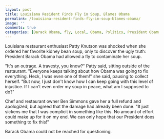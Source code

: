 ```yaml
---
layout: post
title: Louisiana Resident Finds Fly in Soup, Blames Obama
permalink: /louisiana-resident-finds-fly-in-soup-blames-obama/
image: ''
comments: true
categories: [Barack Obama, fly, Local, Obama, Politics, President Obama, soup]
---
```

Louisiana restaurant enthusiast Patty Knutson was shocked when she ordered her favorite kidney bean soup, only to discover the ugly truth: President Barack Obama had allowed a fly to contaminate her soup.

"It's an outrage. A travesty, you know?" Patty said, sitting outside of the restaurant. "Everyone keeps talking about how Obama was going to fix everything. Heck, I was even one of them!" she said, pausing to collect herself. "But now, I just don't know how I can keep going with this level of injustice. If I can't even order my soup in peace, what am I supposed to do?"

Chef and restaurant owner Ben Simmons gave her a full refund and apologized, but agreed that the damage had already been done. "It just sickens me that I was complicit in something like this. No amount of effort could make up for it on my end. We can only hope that our President does something to fix this!"

Barack Obama could not be reached for questioning.
